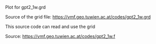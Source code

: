 Plot for gpt2_1w.grd

Source of the grid file: https://vmf.geo.tuwien.ac.at/codes/gpt2_1w.grd

This source code can read and use the grid

Source: https://vmf.geo.tuwien.ac.at/codes/gpt2_1w.f
